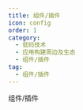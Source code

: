 ```yaml
---
title: 组件/插件
icon: config
order: 1
category:
  - 低码技术
  - 应用构建周边及生态
  - 组件/插件
tag:
  - 组件/插件
---
```


组件/插件




